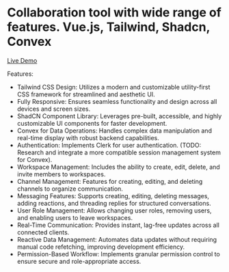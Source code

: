 # Collaboration tool with wide range of features. Vue.js, Tailwind, Shadcn, Convex

[Live Demo](https://chat-ksrob8dfe-htigrans-projects.vercel.app)

Features:

- Tailwind CSS Design: Utilizes a modern and customizable utility-first CSS framework for streamlined and aesthetic UI.
- Fully Responsive: Ensures seamless functionality and design across all devices and screen sizes.
- ShadCN Component Library: Leverages pre-built, accessible, and highly customizable UI components for faster development.
- Convex for Data Operations: Handles complex data manipulation and real-time display with robust backend capabilities.
- Authentication: Implements Clerk for user authentication. (TODO: Research and integrate a more compatible session management system for Convex).
- Workspace Management: Includes the ability to create, edit, delete, and invite members to workspaces.
- Channel Management: Features for creating, editing, and deleting channels to organize communication.
- Messaging Features: Supports creating, editing, deleting messages, adding reactions, and threading replies for structured conversations.
- User Role Management: Allows changing user roles, removing users, and enabling users to leave workspaces.
- Real-Time Communication: Provides instant, lag-free updates across all connected clients.
- Reactive Data Management: Automates data updates without requiring manual code refetching, improving development efficiency.
- Permission-Based Workflow: Implements granular permission control to ensure secure and role-appropriate access.
